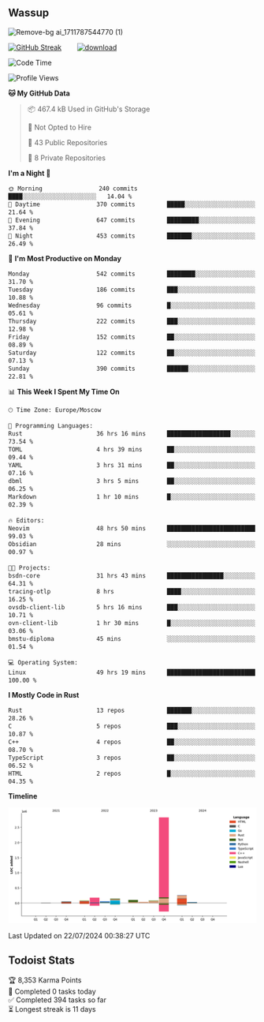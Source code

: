 ## Wassup

![Remove-bg ai_1711787544770 (1)](https://github.com/archeoss/archeoss/assets/68448737/e31def6e-524e-4c2b-930d-f672afbf4b77)

<!--
-->

[![GitHub Streak](http://github-readme-streak-stats.herokuapp.com?user=archeoss&theme=shades-of-purple&hide_border=true&date_format=j%20M%5B%20Y%5D)](https://git.io/streak-stats)&nbsp;&nbsp;&nbsp;&nbsp;&nbsp;&nbsp;&nbsp;&nbsp;[![download](https://user-images.githubusercontent.com/68448737/147796309-d8b65b1d-4dde-40d9-b03a-2b42aaa6cd43.jpeg)
](http://bmstu.ru/)

<!--START_SECTION:waka-->
![Code Time](http://img.shields.io/badge/Code%20Time-2%2C969%20hrs%2042%20mins-blue)

![Profile Views](http://img.shields.io/badge/Profile%20Views-0-blue)

**🐱 My GitHub Data** 

> 📦 467.4 kB Used in GitHub's Storage 
 > 
> 🚫 Not Opted to Hire
 > 
> 📜 43 Public Repositories 
 > 
> 🔑 8 Private Repositories 
 > 
**I'm a Night 🦉** 

```text
🌞 Morning                240 commits         ████░░░░░░░░░░░░░░░░░░░░░   14.04 % 
🌆 Daytime                370 commits         █████░░░░░░░░░░░░░░░░░░░░   21.64 % 
🌃 Evening                647 commits         █████████░░░░░░░░░░░░░░░░   37.84 % 
🌙 Night                  453 commits         ███████░░░░░░░░░░░░░░░░░░   26.49 % 
```
📅 **I'm Most Productive on Monday** 

```text
Monday                   542 commits         ████████░░░░░░░░░░░░░░░░░   31.70 % 
Tuesday                  186 commits         ███░░░░░░░░░░░░░░░░░░░░░░   10.88 % 
Wednesday                96 commits          █░░░░░░░░░░░░░░░░░░░░░░░░   05.61 % 
Thursday                 222 commits         ███░░░░░░░░░░░░░░░░░░░░░░   12.98 % 
Friday                   152 commits         ██░░░░░░░░░░░░░░░░░░░░░░░   08.89 % 
Saturday                 122 commits         ██░░░░░░░░░░░░░░░░░░░░░░░   07.13 % 
Sunday                   390 commits         ██████░░░░░░░░░░░░░░░░░░░   22.81 % 
```


📊 **This Week I Spent My Time On** 

```text
🕑︎ Time Zone: Europe/Moscow

💬 Programming Languages: 
Rust                     36 hrs 16 mins      ██████████████████░░░░░░░   73.54 % 
TOML                     4 hrs 39 mins       ██░░░░░░░░░░░░░░░░░░░░░░░   09.44 % 
YAML                     3 hrs 31 mins       ██░░░░░░░░░░░░░░░░░░░░░░░   07.16 % 
dbml                     3 hrs 5 mins        ██░░░░░░░░░░░░░░░░░░░░░░░   06.25 % 
Markdown                 1 hr 10 mins        █░░░░░░░░░░░░░░░░░░░░░░░░   02.39 % 

🔥 Editors: 
Neovim                   48 hrs 50 mins      █████████████████████████   99.03 % 
Obsidian                 28 mins             ░░░░░░░░░░░░░░░░░░░░░░░░░   00.97 % 

🐱‍💻 Projects: 
bsdn-core                31 hrs 43 mins      ████████████████░░░░░░░░░   64.31 % 
tracing-otlp             8 hrs               ████░░░░░░░░░░░░░░░░░░░░░   16.25 % 
ovsdb-client-lib         5 hrs 16 mins       ███░░░░░░░░░░░░░░░░░░░░░░   10.71 % 
ovn-client-lib           1 hr 30 mins        █░░░░░░░░░░░░░░░░░░░░░░░░   03.06 % 
bmstu-diploma            45 mins             ░░░░░░░░░░░░░░░░░░░░░░░░░   01.54 % 

💻 Operating System: 
Linux                    49 hrs 19 mins      █████████████████████████   100.00 % 
```

**I Mostly Code in Rust** 

```text
Rust                     13 repos            ███████░░░░░░░░░░░░░░░░░░   28.26 % 
C                        5 repos             ███░░░░░░░░░░░░░░░░░░░░░░   10.87 % 
C++                      4 repos             ██░░░░░░░░░░░░░░░░░░░░░░░   08.70 % 
TypeScript               3 repos             ██░░░░░░░░░░░░░░░░░░░░░░░   06.52 % 
HTML                     2 repos             █░░░░░░░░░░░░░░░░░░░░░░░░   04.35 % 
```



**Timeline**

![Lines of Code chart](https://raw.githubusercontent.com/archeoss/archeoss/master/assets/bar_graph.png)


 Last Updated on 22/07/2024 00:38:27 UTC
<!--END_SECTION:waka-->

## Todoist Stats

<!-- TODO-IST:START -->
🏆  8,353 Karma Points           
🌸  Completed 0 tasks today           
✅  Completed 394 tasks so far           
⏳  Longest streak is 11 days
<!-- TODO-IST:END -->
